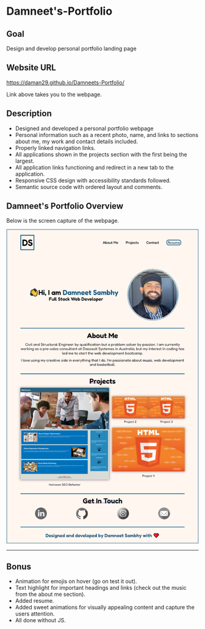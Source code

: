 # Damneet's-Portfolio

## Goal
Design and develop personal portfolio landing page

## Website URL
https://daman29.github.io/Damneets-Portfolio/

Link above takes you to the webpage.

## Description

- Designed and developed a personal portfolio webpage
- Personal information such as a recent photo, name, and links to sections about me, my work and contact details included.
- Properly linked navigation links.
- All applications shown in the projects section with the first being the largest.
- All application links functioning and redirect in a new tab to the application.
- Responsive CSS design with accessibility standards followed.
- Semantic source code with ordered layout and comments.

## Damneet's Portfolio Overview
Below is the screen capture of the webpage.

![Screen capture of Damneet's portfolio webpage. Contains full webpage including title and content.](assets/images/screenshot.png)

---

## Bonus
- Animation for emojis on hover (go on test it out).
- Text highlight for important headings and links (check out the music from the about me section).
- Added resume.
- Added sweet animations for visually appealing content and capture the users attention.
- All done without JS.